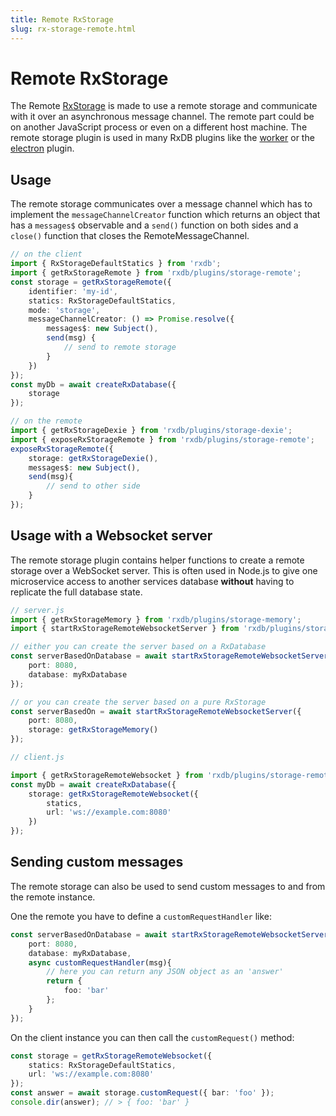 ```yaml
---
title: Remote RxStorage
slug: rx-storage-remote.html
---
```


# Remote RxStorage

The Remote [RxStorage](./rx-storage.md) is made to use a remote storage and communicate with it over an asynchronous message channel.
The remote part could be on another JavaScript process or even on a different host machine.
The remote storage plugin is used in many RxDB plugins like the [worker](./rx-storage-worker.md) or the [electron](./electron.md) plugin.



## Usage

The remote storage communicates over a message channel which has to implement the `messageChannelCreator` function which returns an object that has a `messages$` observable and a `send()` function on both sides and a `close()` function that closes the RemoteMessageChannel.


```ts
// on the client
import { RxStorageDefaultStatics } from 'rxdb';
import { getRxStorageRemote } from 'rxdb/plugins/storage-remote';
const storage = getRxStorageRemote({
    identifier: 'my-id',
    statics: RxStorageDefaultStatics,
    mode: 'storage',
    messageChannelCreator: () => Promise.resolve({
        messages$: new Subject(),
        send(msg) {
            // send to remote storage
        }
    })
});
const myDb = await createRxDatabase({
    storage
});

// on the remote
import { getRxStorageDexie } from 'rxdb/plugins/storage-dexie';
import { exposeRxStorageRemote } from 'rxdb/plugins/storage-remote';
exposeRxStorageRemote({
    storage: getRxStorageDexie(),
    messages$: new Subject(),
    send(msg){
        // send to other side
    }
});
```




## Usage with a Websocket server

The remote storage plugin contains helper functions to create a remote storage over a WebSocket server.
This is often used in Node.js to give one microservice access to another services database **without** having to replicate the full database state.

```ts
// server.js
import { getRxStorageMemory } from 'rxdb/plugins/storage-memory';
import { startRxStorageRemoteWebsocketServer } from 'rxdb/plugins/storage-remote-websocket';

// either you can create the server based on a RxDatabase
const serverBasedOnDatabase = await startRxStorageRemoteWebsocketServer({
    port: 8080,
    database: myRxDatabase
});

// or you can create the server based on a pure RxStorage
const serverBasedOn = await startRxStorageRemoteWebsocketServer({
    port: 8080,
    storage: getRxStorageMemory()
});
```

```ts
// client.js

import { getRxStorageRemoteWebsocket } from 'rxdb/plugins/storage-remote-websocket';
const myDb = await createRxDatabase({
    storage: getRxStorageRemoteWebsocket({
        statics,
        url: 'ws://example.com:8080'
    })
});
```


## Sending custom messages

The remote storage can also be used to send custom messages to and from the remote instance.

One the remote you have to define a `customRequestHandler` like:

```ts
const serverBasedOnDatabase = await startRxStorageRemoteWebsocketServer({
    port: 8080,
    database: myRxDatabase,
    async customRequestHandler(msg){
        // here you can return any JSON object as an 'answer'
        return {
            foo: 'bar'
        };
    } 
});
```

On the client instance you can then call the `customRequest()` method:


```ts
const storage = getRxStorageRemoteWebsocket({
    statics: RxStorageDefaultStatics,
    url: 'ws://example.com:8080'
});
const answer = await storage.customRequest({ bar: 'foo' });
console.dir(answer); // > { foo: 'bar' }
```

